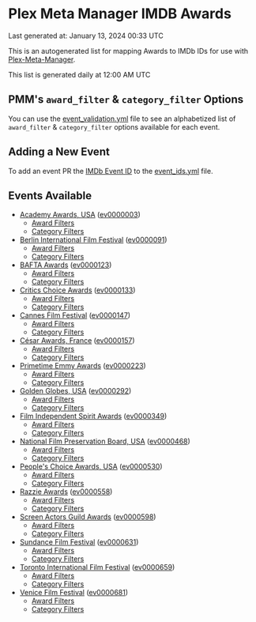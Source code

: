 # Plex Meta Manager IMDB Awards

Last generated at: January 13, 2024 00:33 UTC

This is an autogenerated list for mapping Awards to IMDb IDs for use with [Plex-Meta-Manager](https://github.com/meisnate12/Plex-Meta-Manager).

This list is generated daily at 12:00 AM UTC 

## PMM's `award_filter` & `category_filter` Options

You can use the [event_validation.yml](https://github.com/meisnate12/PMM-IMDb-Awards/blob/master/event_validation.yml) file to see an alphabetized list of `award_filter` & `category_filter` options available for each event.

## Adding a New Event

To add an event PR the [IMDb Event ID](https://www.imdb.com/event/all/) to the [event_ids.yml](https://github.com/meisnate12/PMM-IMDb-Awards/blob/master/event_ids.yml) file.

## Events Available

* [Academy Awards, USA](https://www.imdb.com/event/ev0000003) ([ev0000003](https://github.com/meisnate12/PMM-IMDb-Awards/blob/master/event_validation.yml#L1))
  * [Award Filters](https://github.com/meisnate12/PMM-IMDb-Awards/blob/master/event_validation.yml#L6)
  * [Category Filters](https://github.com/meisnate12/PMM-IMDb-Awards/blob/master/event_validation.yml#L14)
* [Berlin International Film Festival](https://www.imdb.com/event/ev0000091) ([ev0000091](https://github.com/meisnate12/PMM-IMDb-Awards/blob/master/event_validation.yml#L148))
  * [Award Filters](https://github.com/meisnate12/PMM-IMDb-Awards/blob/master/event_validation.yml#L152)
  * [Category Filters](https://github.com/meisnate12/PMM-IMDb-Awards/blob/master/event_validation.yml#L341)
* [BAFTA Awards](https://www.imdb.com/event/ev0000123) ([ev0000123](https://github.com/meisnate12/PMM-IMDb-Awards/blob/master/event_validation.yml#L609))
  * [Award Filters](https://github.com/meisnate12/PMM-IMDb-Awards/blob/master/event_validation.yml#L614)
  * [Category Filters](https://github.com/meisnate12/PMM-IMDb-Awards/blob/master/event_validation.yml#L646)
* [Critics Choice Awards](https://www.imdb.com/event/ev0000133) ([ev0000133](https://github.com/meisnate12/PMM-IMDb-Awards/blob/master/event_validation.yml#L1127))
  * [Award Filters](https://github.com/meisnate12/PMM-IMDb-Awards/blob/master/event_validation.yml#L1130)
  * [Category Filters](https://github.com/meisnate12/PMM-IMDb-Awards/blob/master/event_validation.yml#L1135)
* [Cannes Film Festival](https://www.imdb.com/event/ev0000147) ([ev0000147](https://github.com/meisnate12/PMM-IMDb-Awards/blob/master/event_validation.yml#L1236))
  * [Award Filters](https://github.com/meisnate12/PMM-IMDb-Awards/blob/master/event_validation.yml#L1241)
  * [Category Filters](https://github.com/meisnate12/PMM-IMDb-Awards/blob/master/event_validation.yml#L1403)
* [César Awards, France](https://www.imdb.com/event/ev0000157) ([ev0000157](https://github.com/meisnate12/PMM-IMDb-Awards/blob/master/event_validation.yml#L1627))
  * [Award Filters](https://github.com/meisnate12/PMM-IMDb-Awards/blob/master/event_validation.yml#L1630)
  * [Category Filters](https://github.com/meisnate12/PMM-IMDb-Awards/blob/master/event_validation.yml#L1635)
* [Primetime Emmy Awards](https://www.imdb.com/event/ev0000223) ([ev0000223](https://github.com/meisnate12/PMM-IMDb-Awards/blob/master/event_validation.yml#L1692))
  * [Award Filters](https://github.com/meisnate12/PMM-IMDb-Awards/blob/master/event_validation.yml#L1697)
  * [Category Filters](https://github.com/meisnate12/PMM-IMDb-Awards/blob/master/event_validation.yml#L1704)
* [Golden Globes, USA](https://www.imdb.com/event/ev0000292) ([ev0000292](https://github.com/meisnate12/PMM-IMDb-Awards/blob/master/event_validation.yml#L2905))
  * [Award Filters](https://github.com/meisnate12/PMM-IMDb-Awards/blob/master/event_validation.yml#L2910)
  * [Category Filters](https://github.com/meisnate12/PMM-IMDb-Awards/blob/master/event_validation.yml#L2918)
* [Film Independent Spirit Awards](https://www.imdb.com/event/ev0000349) ([ev0000349](https://github.com/meisnate12/PMM-IMDb-Awards/blob/master/event_validation.yml#L3084))
  * [Award Filters](https://github.com/meisnate12/PMM-IMDb-Awards/blob/master/event_validation.yml#L3087)
  * [Category Filters](https://github.com/meisnate12/PMM-IMDb-Awards/blob/master/event_validation.yml#L3096)
* [National Film Preservation Board, USA](https://www.imdb.com/event/ev0000468) ([ev0000468](https://github.com/meisnate12/PMM-IMDb-Awards/blob/master/event_validation.yml#L3136))
  * [Award Filters](https://github.com/meisnate12/PMM-IMDb-Awards/blob/master/event_validation.yml#L3139)
  * [Category Filters](https://github.com/meisnate12/PMM-IMDb-Awards/blob/master/event_validation.yml#L3141)
* [People's Choice Awards, USA](https://www.imdb.com/event/ev0000530) ([ev0000530](https://github.com/meisnate12/PMM-IMDb-Awards/blob/master/event_validation.yml#L3144))
  * [Award Filters](https://github.com/meisnate12/PMM-IMDb-Awards/blob/master/event_validation.yml#L3147)
  * [Category Filters](https://github.com/meisnate12/PMM-IMDb-Awards/blob/master/event_validation.yml#L3150)
* [Razzie Awards](https://www.imdb.com/event/ev0000558) ([ev0000558](https://github.com/meisnate12/PMM-IMDb-Awards/blob/master/event_validation.yml#L3350))
  * [Award Filters](https://github.com/meisnate12/PMM-IMDb-Awards/blob/master/event_validation.yml#L3353)
  * [Category Filters](https://github.com/meisnate12/PMM-IMDb-Awards/blob/master/event_validation.yml#L3358)
* [Screen Actors Guild Awards](https://www.imdb.com/event/ev0000598) ([ev0000598](https://github.com/meisnate12/PMM-IMDb-Awards/blob/master/event_validation.yml#L3398))
  * [Award Filters](https://github.com/meisnate12/PMM-IMDb-Awards/blob/master/event_validation.yml#L3401)
  * [Category Filters](https://github.com/meisnate12/PMM-IMDb-Awards/blob/master/event_validation.yml#L3403)
* [Sundance Film Festival](https://www.imdb.com/event/ev0000631) ([ev0000631](https://github.com/meisnate12/PMM-IMDb-Awards/blob/master/event_validation.yml#L3429))
  * [Award Filters](https://github.com/meisnate12/PMM-IMDb-Awards/blob/master/event_validation.yml#L3432)
  * [Category Filters](https://github.com/meisnate12/PMM-IMDb-Awards/blob/master/event_validation.yml#L3479)
* [Toronto International Film Festival](https://www.imdb.com/event/ev0000659) ([ev0000659](https://github.com/meisnate12/PMM-IMDb-Awards/blob/master/event_validation.yml#L3580))
  * [Award Filters](https://github.com/meisnate12/PMM-IMDb-Awards/blob/master/event_validation.yml#L3583)
  * [Category Filters](https://github.com/meisnate12/PMM-IMDb-Awards/blob/master/event_validation.yml#L3633)
* [Venice Film Festival](https://www.imdb.com/event/ev0000681) ([ev0000681](https://github.com/meisnate12/PMM-IMDb-Awards/blob/master/event_validation.yml#L3703))
  * [Award Filters](https://github.com/meisnate12/PMM-IMDb-Awards/blob/master/event_validation.yml#L3708)
  * [Category Filters](https://github.com/meisnate12/PMM-IMDb-Awards/blob/master/event_validation.yml#L4041)
